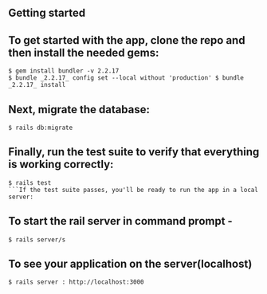 ## Getting started

## To get started with the app, clone the repo and then install the needed gems:
```
$ gem install bundler -v 2.2.17
$ bundle _2.2.17_ config set --local without 'production' $ bundle _2.2.17_ install
```
## Next, migrate the database:
```
$ rails db:migrate
```
## Finally, run the test suite to verify that everything is working correctly:
```
$ rails test
```If the test suite passes, you'll be ready to run the app in a local server:
```

## To start the rail server in command prompt - 

``` 
$ rails server/s
```

## To see your application on the server(localhost)

```
$ rails server : http://localhost:3000
```
